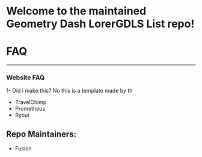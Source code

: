 # Welcome to the maintained Geometry Dash LorerGDLS List repo!

# FAQ

---

### Website FAQ

1- Did i make this?
No this is a template made by th

- TravelChimp
- Prometheus
- Ryoui

## Repo Maintainers:

- Fusion
